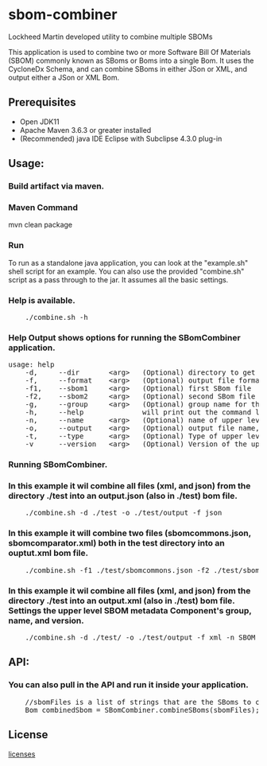 # sbom-combiner
Lockheed Martin developed utility to combine multiple SBOMs

This application is used to combine two or more Software Bill Of Materials (SBOM) commonly known as SBoms or Boms into a single Bom.
It uses the CycloneDx Schema, and can combine SBoms in either JSon or XML, and output either a JSon or XML Bom.

## Prerequisites
- Open JDK11
- Apache Maven 3.6.3 or greater installed
- (Recommended) java IDE Eclipse with Subclipse 4.3.0 plug-in

## Usage:

### Build artifact via maven.
### Maven Command
mvn clean package

### Run
To run as a standalone java application, you can look at the "example.sh" shell script for an example.
You can also use the provided "combine.sh" script as a pass through to the jar.  It assumes all the basic settings.

### Help is available.
<pre>
    ./combine.sh -h
</pre>

### Help Output shows options for running the SBomCombiner application.
<pre>
usage: help
    -d,     --dir       &lt;arg&gt;   (Optional) directory to get all SBoms from
    -f,     --format    &lt;arg&gt;   (Optional) output file format, Valid values json, xml.  Default is json
    -f1,    --sbom1     &lt;arg&gt;   (Optional) first SBom file
    -f2,    --sbom2     &lt;arg&gt;   (Optional) second SBom file
    -g,     --group     &lt;arg&gt;   (Optional) group name for the upper level Component of the combined SBom
    -h,     --help              will print out the command line options.
    -n,     --name      &lt;arg&gt;   (Optional) name of upper level component of the combined SBom
    -o,     --output    &lt;arg&gt;   (Optional) output file name, default is combine.json or combine.xml
    -t,     --type      &lt;arg&gt;   (Optional) Type of upper level component of the combined SBom.  Valid types are APPLICATION, CONTAINER, DEVICE, FILE, FIRMWARE, FRAMEWORK, LIBRARY, or OPERATING_SYSTEM.  Default value is CONTAINER.
    -v      --version   &lt;arg&gt;   (Optional) Version of the upper level component of the combined SBom.
</pre>

### Running SBomCombiner.
### In this example it wil combine all files (xml, and json) from the directory ./test into an output.json (also in ./test) bom file.
<pre>
    ./combine.sh -d ./test -o ./test/output -f json
</pre>

### In this example it will combine two files (sbomcommons.json, sbomcomparator.xml) both in the test directory into an ouptut.xml bom file.
<pre>
    ./combine.sh -f1 ./test/sbomcommons.json -f2 ./test/sbomcomparator.xml -o output -f xml
</pre>

### In this example it wil combine all files (xml, and json) from the directory ./test into an output.xml (also in ./test) bom file.  Settings the upper level SBOM metadata Component's group, name, and version.
<pre>
    ./combine.sh -d ./test/ -o ./test/output -f xml -n SBOM -g com.lmco.efoss -v 2.0.3
</pre>

## API:
### You can also pull in the API and run it inside your application.
<pre>
    //sbomFiles is a list of strings that are the SBoms to combine.
    Bom combinedSbom = SBomCombiner.combineSBoms(sbomFiles);
</pre>

## License
[licenses](./LICENSE)

